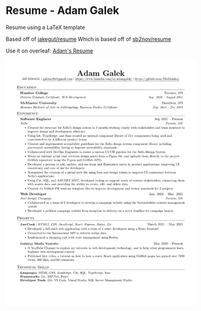 # Resume - Adam Galek
Resume using a LaTeX template

Based off of [jakegut/resume](https://github.com/jakegut/resume)
Which is based off of [sb2nov/resume](https://github.com/sb2nov/resume/)

Use it on overleaf: [Adam's Resume](https://www.overleaf.com/read/tvzmnxgxthqp)

![Resume Preview](AdamResume.png)
